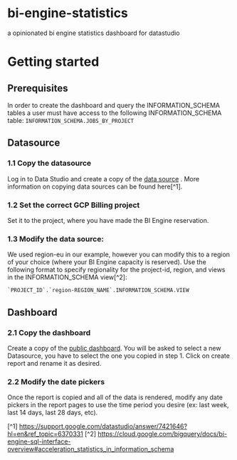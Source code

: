 # bi-engine-statistics
a opinionated bi engine statistics dashboard for datastudio

# Getting started
## Prerequisites 

In order to create the dashboard and query the INFORMATION_SCHEMA tables a user must have access to the following INFORMATION_SCHEMA table:
`INFORMATION_SCHEMA.JOBS_BY_PROJECT`

## Datasource
### 1.1 Copy the datasource
Log in to Data Studio and create a copy of the [data source](https://datastudio.google.com/datasources/d42dfc2c-71d4-46a3-ba38-bdd080e9472f) . More information on copying data sources can be found here[^1]. 
### 1.2 Set the correct GCP Billing project
Set it to the project, where you have made the BI Engine reservation.
### 1.3 Modify the data source: 
We used region-eu in our example, however you can modify this to a region of your choice (where your BI Engine capacity is reserved).  Use the following format to specify regionality for the project-id, region, and views in the INFORMATION_SCHEMA view[^2]:
```
`PROJECT_ID`.`region-REGION_NAME`.INFORMATION_SCHEMA.VIEW 
```

## Dashboard
### 2.1 Copy the dashboard
Create a copy of the [public dashboard](https://datastudio.google.com/u/0/reporting/079ae1d2-0392-4c13-94a0-d05919dad3ac/page/gtyuC). You will be asked to select a new Datasource, you have to select the one you copied in step 1. Click on create report and rename it as desired.
### 2.2 Modify the date pickers
Once the report is copied and all of the data is rendered, modify any date pickers in the report pages to use the time period you desire (ex: last week, last 14 days, last 28 days, etc).

[^1] https://support.google.com/datastudio/answer/7421646?hl=en&ref_topic=6370331
[^2] https://cloud.google.com/bigquery/docs/bi-engine-sql-interface-overview#acceleration_statistics_in_information_schema 



